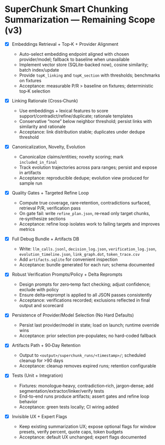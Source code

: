 # SuperChunk Smart Chunking Summarization — Remaining Scope (v3)

- [x] Embeddings Retrieval + Top‑K + Provider Alignment
  - Auto-select embedding endpoint aligned with chosen provider/model; fallback to baseline when unavailable
  - Implement vector store (SQLite-backed now), cosine similarity; batch index/update
  - Provide `topK_linking` and `topK_section` with thresholds; benchmarks on fixtures
  - Acceptance: measurable P/R > baseline on fixtures; deterministic top‑K selection

- [x] Linking Rationale (Cross‑Chunk)
  - Use embeddings + lexical features to score support/contradict/refine/duplicate; rationale templates
  - Conservative “none” below neighbor threshold; persist links with similarity and rationale
  - Acceptance: link distribution stable; duplicates under dedupe threshold

- [x] Canonicalization, Novelty, Evolution
  - Canonicalize claims/entities; novelty scoring; mark `included_in_final`
  - Track evolution trajectories across para ranges; persist and expose in artifacts
  - Acceptance: reproducible dedupe; evolution view produced for sample run

- [x] Quality Gates + Targeted Refine Loop
  - Compute true coverage, rare‑retention, contradictions surfaced, retrieval P/R, verification pass
  - On gate fail: write `refine_plan.json`, re‑read only target chunks, re‑synthesize sections
  - Acceptance: refine loop isolates work to failing targets and improves metrics

- [x] Full Debug Bundle + Artifacts DB
  - Write: `llm_calls.jsonl`, `decision_log.json`, `verification_log.json`, `evolution_timeline.json`, `link_graph.dot`, `token_trace.csv`
  - Add `artifacts.sqlite` for convenient inspection
  - Acceptance: bundle generated for each run; schema documented

- [x] Robust Verification Prompts/Policy + Delta Reprompts
  - Design prompts for zero‑temp fact checking; adjust confidence; exclude with policy
  - Ensure delta‑reprompt is applied to all JSON passes consistently
  - Acceptance: verifications recorded; exclusions reflected in final output and scorecard

- [x] Persistence of Provider/Model Selection (No Hard Defaults)
  - Persist last provider/model in state; load on launch; runtime override wins
  - Acceptance: prior selection pre-populates; no hard-coded fallback

- [x] Artifacts Path + 90‑Day Retention
  - Output to `<output>/superchunk_runs/<timestamp>/`; scheduled cleanup for >90 days
  - Acceptance: cleanup removes expired runs; retention configurable

- [x] Tests (Unit + Integration)
  - Fixtures: monologue‑heavy, contradiction‑rich, jargon‑dense; add segmentation/extractor/linker/verify tests
  - End-to-end runs produce artifacts; assert gates and refine loop behavior
  - Acceptance: green tests locally; CI wiring added

- [x] Invisible UX + Expert Flags
  - Keep existing summarization UX; expose optional flags for window presets, verify percent, quote caps, token budgets
  - Acceptance: default UX unchanged; expert flags documented
